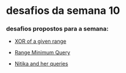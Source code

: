 # desafios da semana 10

### desafios propostos para a semana: 


* [XOR of a given range](https://practice.geeksforgeeks.org/problems/xor-of-a-given-range/1/)

* [Range Minimum Query](https://practice.geeksforgeeks.org/problems/range-minimum-query/1/)

* [Nitika and her queries](https://practice.geeksforgeeks.org/problems/nitika-and-her-queries4804/1/)




